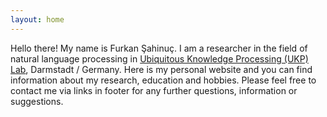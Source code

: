 ```yaml
---
layout: home
---
```


Hello there! My name is Furkan Şahinuç. I am a researcher in the field of natural language processing in [Ubiquitous Knowledge Processing (UKP) Lab](https://www.informatik.tu-darmstadt.de/ukp/ukp_home/index.en.jsp), Darmstadt / Germany. Here is my personal website and you can find information about my research, education and hobbies. Please feel free to contact me via links in footer for any further questions, information or suggestions.   
